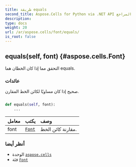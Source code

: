 ```yaml
---
title: طريقة equals
second_title: Aspose.Cells for Python via .NET API المراجع
description:
type: docs
weight: 20
url: /ar/aspose.cells/font/equals/
is_root: false
---
```

##  equals(self, font) {#aspose.cells.Font}
التحقق مما إذا كان الخطان هما equals.


###  عائدات

صحيح إذا كان مساويًا لكائن الخط المقارن.


```python

def equals(self, font):
    ...
```


| معامل| يكتب| وصف|
| :- | :- | :- |
| font | [`Font`](/cells/python-net/ar/aspose.cells/font) | مقارنة كائن الخط.|



###  أنظر أيضا
* الوحدة [`aspose.cells`](../../)
* فئة [`Font`](/cells/python-net/ar/aspose.cells/font)
